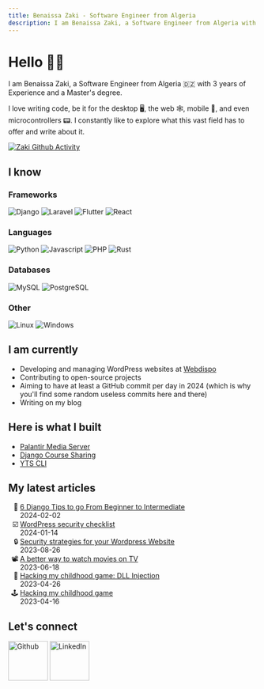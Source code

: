 ```yaml
---
title: Benaissa Zaki - Software Engineer from Algeria
description: I am Benaissa Zaki, a Software Engineer from Algeria with 3 years of Experience and a Master's degree.
---
```


# Hello 👋🏻

I am Benaissa Zaki, a Software Engineer from Algeria 🇩🇿 with 3 years of Experience and a Master's degree.

I love writing code, be it for the desktop 🖥️, the web 🕸️, mobile 📱, and even microcontrollers 📟. I constantly like to explore what this vast field has to offer and write about it.

<div>
    <a href="https://github.com/benaissazaki">
        <img class="gh-activity" alt="Zaki Github Activity"
            src="https://github-readme-activity-graph.vercel.app/graph?username=benaissazaki&theme=github-dark-dimmed&custom_title=My%20Recent%20Github%20Activity%20Graph&hide_border=true">
    </a>
</div>

## I know

### Frameworks

![Django](https://img.shields.io/badge/django-%23092E20.svg?style=for-the-badge&logo=django&logoColor=white)
![Laravel](https://img.shields.io/badge/laravel-%23FF2D20.svg?style=for-the-badge&logo=laravel&logoColor=white)
![Flutter](https://img.shields.io/badge/Flutter-%2302569B.svg?style=for-the-badge&logo=Flutter&logoColor=white)
![React](https://img.shields.io/badge/react-%2320232a.svg?style=for-the-badge&logo=react&logoColor=%2361DAFB)

### Languages

![Python](https://img.shields.io/badge/Python-3776AB?style=for-the-badge&logo=python&logoColor=white)
![Javascript](https://img.shields.io/badge/JavaScript-F7DF1E?style=for-the-badge&logo=javascript&logoColor=black)
![PHP](https://img.shields.io/badge/PHP-777BB4?style=for-the-badge&logo=php&logoColor=white)
![Rust](https://img.shields.io/badge/rust-%23000000.svg?style=for-the-badge&logo=rust&logoColor=white)

### Databases

![MySQL](https://img.shields.io/badge/MySQL-00000F?style=for-the-badge&logo=mysql&logoColor=white)
![PostgreSQL](https://img.shields.io/badge/PostgreSQL-316192?style=for-the-badge&logo=postgresql&logoColor=white)

### Other

![Linux](https://img.shields.io/badge/Linux-FCC624?style=for-the-badge&logo=linux&logoColor=black)
![Windows](https://img.shields.io/badge/Windows-0078D6?style=for-the-badge&logo=windows&logoColor=white)

## I am currently

- Developing and managing WordPress websites at [Webdispo](https://www.webdispo.com/en/)
- Contributing to open-source projects
- Aiming to have at least a GitHub commit per day in 2024 (which is why you'll find some random useless commits here and there)
- Writing on my blog

## Here is what I built

- [Palantir Media Server](https://github.com/benaissazaki/palantir-media-server)
- [Django Course Sharing](https://github.com/benaissazaki/django_course_sharing)
- [YTS CLI](https://github.com/benaissazaki/yts_cli)

## My latest articles

<ul>
    <li style="list-style-type: '🍡 ';">
        <a href="/blog/django-from-beginner-to-intermediate/">6 Django Tips to go From Beginner to Intermediate</a><br>
        <time>2024-02-02</time>
    </li>
    <li style="list-style-type: '☑️ ';">
        <a href="/blog/wordpress-security-checklist/">WordPress security checklist</a><br>
        <time>2024-01-14</time>
    </li>
    <li style="list-style-type: '🔒 ';">
        <a href="/blog/security-strategies-for-your-wordpress-website/">Security strategies for your Wordpress Website</a><br>
        <time>2023-08-26</time>
    </li>
    <li style="list-style-type: '📽️ ';">
        <a href="/blog/a-better-way-to-watch-movies-on-tv/">A better way to watch movies on TV</a><br>
        <time>2023-06-18</time>
    </li>
    <li style="list-style-type: '💉 ';">
        <a href="/blog/hacking-my-childhood-game-dll-injection/">Hacking my childhood game: DLL Injection</a><br>
        <time>2023-04-26</time>
    </li>
    <li style="list-style-type: '🕹️ ';">
        <a href="/blog/hacking-my-childhood-game/">Hacking my childhood game</a><br>
        <time>2023-04-16</time>
    </li>
</ul>

## Let's connect

<a href="https://github.com/benaissazaki" style="text-decoration: none;">
    <img width="80"
        src="https://raw.githubusercontent.com/gauravghongde/social-icons/master/SVG/Color/Github.svg"
        alt="Github">
</a>
<a href="https://www.linkedin.com/in/zaki-benaissa/" style="text-decoration: none;">
    <img width="80"
        src="https://raw.githubusercontent.com/gauravghongde/social-icons/master/SVG/Color/LinkedIN.svg"
        alt="LinkedIn">
</a>
